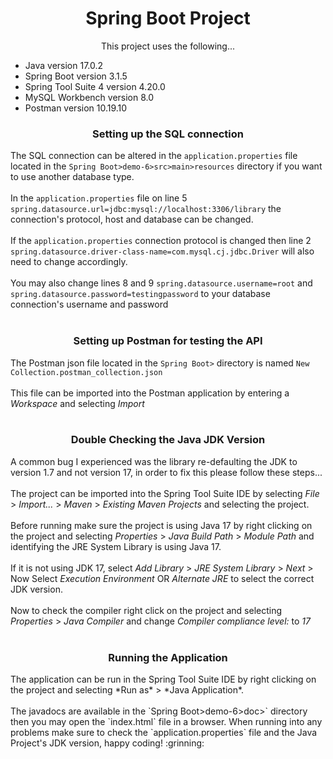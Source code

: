<h1 align="center">Spring Boot Project</h1>

<p align="center">
  This project uses the following...<br>
 
  <ul>
    <li>Java version 17.0.2</li>
    <li>Spring Boot version 3.1.5</li>
    <li>Spring Tool Suite 4 version 4.20.0</li>
    <li>MySQL Workbench version 8.0</li>
    <li>Postman version 10.19.10</li>
  </ul>
</p>


<h3 align="center">Setting up the SQL connection</h3>

The SQL connection can be altered in the `application.properties` file located in the `Spring Boot>demo-6>src>main>resources` directory if you want to use another database type.<br><br>
In the `application.properties` file on line 5 `spring.datasource.url=jdbc:mysql://localhost:3306/library` the connection's protocol, host and database can be changed.<br><br>
If the `application.properties` connection protocol is changed then line 2 `spring.datasource.driver-class-name=com.mysql.cj.jdbc.Driver` will also need to change accordingly.<br><br>
You may also change lines 8 and 9 `spring.datasource.username=root` and `spring.datasource.password=testingpassword` to your database connection's username and password<br><br>

<h3 align="center">Setting up Postman for testing the API</h3>

The Postman json file located in the `Spring Boot>` directory is named `New Collection.postman_collection.json`<br><br>
This file can be imported into the Postman application by entering a *Workspace* and selecting *Import*<br><br>

<h3 align="center">Double Checking the Java JDK Version</h3>

A common bug I experienced was the library re-defaulting the JDK to version 1.7 and not version 17, in order to fix this please follow these steps...<br><br>
The project can be imported into the Spring Tool Suite IDE by selecting *File* > *Import...* > *Maven* > *Existing Maven Projects* and selecting the project.<br><br>
Before running make sure the project is using Java 17 by right clicking on the project and selecting *Properties* > *Java Build Path* > *Module Path* and identifying the JRE System Library is using Java 17.<br><br>
If it is not using JDK 17, select *Add Library* > *JRE System Library* > *Next* > Now Select *Execution Environment* OR *Alternate JRE* to select the correct JDK version.<br><br>
Now to check the compiler right click on the project and selecting *Properties* > *Java Compiler* and change *Compiler compliance level:* to *17*<br><br>

<h3 align="center">Running the Application</h3>
The application can be run in the Spring Tool Suite IDE by right clicking on the project and selecting *Run as* > *Java Application*.<br><br>
The javadocs are available in the `Spring Boot>demo-6>doc>` directory then you may open the `index.html` file in a browser. 
When running into any problems make sure to check the `application.properties` file and the Java Project's JDK version, happy coding! 	:grinning:








